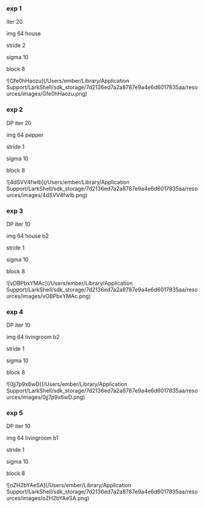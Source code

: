 ### exp 1

iter 20

img 64 house

stride 2

sigma 10

block 8

![Gfe0hHaozu](/Users/ember/Library/Application Support/LarkShell/sdk_storage/7d2136ed7a2a8787e9a4e6d6017835aa/resources/images/Gfe0hHaozu.png)

### exp 2

DP iter 20

img 64 pepper

stride 1

sigma 10

block 8

![4dSVV4fwIb](/Users/ember/Library/Application Support/LarkShell/sdk_storage/7d2136ed7a2a8787e9a4e6d6017835aa/resources/images/4dSVV4fwIb.png)

### exp 3

DP iter 10

img 64 house b2

stride 1

sigma 10

block 8

![vOBPbxYMAc](/Users/ember/Library/Application Support/LarkShell/sdk_storage/7d2136ed7a2a8787e9a4e6d6017835aa/resources/images/vOBPbxYMAc.png)

### exp 4

DP iter 10

img 64 livingroom b2

stride 1

sigma 10

block 8

![0jj7p9x6wD](/Users/ember/Library/Application Support/LarkShell/sdk_storage/7d2136ed7a2a8787e9a4e6d6017835aa/resources/images/0jj7p9x6wD.png)

### exp 5

DP iter 10

img 64 livingroom b1

stride 1

sigma 10

block 8

![oZH2bYAeSA](/Users/ember/Library/Application Support/LarkShell/sdk_storage/7d2136ed7a2a8787e9a4e6d6017835aa/resources/images/oZH2bYAeSA.png)
